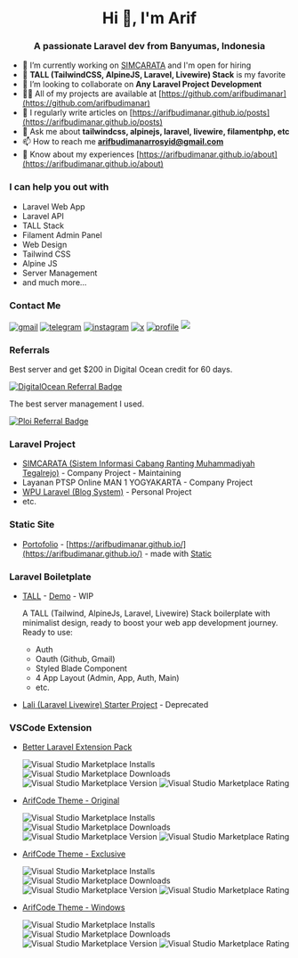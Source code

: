 <h1 align="center">Hi 👋, I'm Arif</h1>
<h3 align="center">A passionate Laravel dev from Banyumas, Indonesia</h3>

- 🔭 I’m currently working on [SIMCARATA](https://simcarata.org) and I'm open for hiring
- 🌱 **TALL (TailwindCSS, AlpineJS, Laravel, Livewire) Stack** is my favorite
- 👯 I’m looking to collaborate on **Any Laravel Project Development**
- 👨‍💻 All of my projects are available at [https://github.com/arifbudimanar](https://github.com/arifbudimanar)
- 📝 I regularly write articles on [https://arifbudimanar.github.io/posts](https://arifbudimanar.github.io/posts)
- 💬 Ask me about **tailwindcss, alpinejs, laravel, livewire, filamentphp, etc**
- 📫 How to reach me **arifbudimanarrosyid@gmail.com**
- 📄 Know about my experiences [https://arifbudimanar.github.io/about](https://arifbudimanar.github.io/about)

### I can help you out with

- Laravel Web App
- Laravel API
- TALL Stack
- Filament Admin Panel
- Web Design
- Tailwind CSS
- Alpine JS
- Server Management
- and much more...

### Contact Me

<a href="mailto:arifbudimanarrosyid@gmail.com" target="blank"><img align="center" src="https://img.shields.io/badge/Gmail-D14836?style=for-the-badge&logo=gmail&logoColor=white" alt="gmail" /></a>
<a href="https://t.me/arifbudimanarrosyid" target="blank"><img align="center" src="https://img.shields.io/badge/Telegram-2CA5E0?style=for-the-badge&logo=telegram&logoColor=white" alt="telegram" /></a>
<a href="https://instagram.com/arifbudimanarrosyid" target="blank"><img align="center" src="https://img.shields.io/badge/Instagram-E4405F?style=for-the-badge&logo=instagram&logoColor=white" alt="instagram" /></a>
<a href="https://twitter.com/arifbudiman_id" target="blank"><img align="center" src="https://img.shields.io/badge/X-000000?style=for-the-badge&logo=x&logoColor=white" alt="x" /></a>
<a href="#"><img align="center" src="https://komarev.com/ghpvc/?username=arifbudimanar&style=for-the-badge" alt="profile" /></a>
![](https://hit.yhype.me/github/profile?user_id=147667935)

### Referrals

Best server and get $200 in Digital Ocean credit for 60 days.

[![DigitalOcean Referral Badge](https://img.shields.io/badge/Digital_Ocean-0080FF?style=for-the-badge&logo=DigitalOcean&logoColor=white)](https://www.digitalocean.com/?refcode=01c73499f1fc&utm_campaign=Referral_Invite&utm_medium=Referral_Program&utm_source=badge)

The best server management I used.

[![Ploi Referral Badge](https://img.shields.io/badge/Ploi-0080FF?style=for-the-badge&logo=Ploi&logoColor=white)](https://ploi.io/register?referrer=xT1kZ8DjnEtNqMkgP8cl)

### Laravel Project

- [SIMCARATA (Sistem Informasi Cabang Ranting Muhammadiyah Tegalrejo)](http://simcarata.org/) - Company Project - Maintaining
- Layanan PTSP Online MAN 1 YOGYAKARTA - Company Project
- [WPU Laravel (Blog System)](https://github.com/arifbudimanar/wpu-laravel) - Personal Project
- etc.

### Static Site

- [Portofolio](https://github.com/arifbudimanar/arifbudimanar.github.io) - [https://arifbudimanar.github.io/](https://arifbudimanar.github.io/) - made with [Static](https://static.devdojo.com/)

### Laravel Boiletplate

- [TALL](https://github.com/arifbudimanar/tall) - [Demo](http://152.42.240.217/) - WIP

  A TALL (Tailwind, AlpineJs, Laravel, Livewire) Stack boilerplate with minimalist design, ready to boost your web app development journey.
  Ready to use:

  - Auth
  - Oauth (Github, Gmail)
  - Styled Blade Component
  - 4 App Layout (Admin, App, Auth, Main)
  - etc.

- [Lali (Laravel Livewire) Starter Project](https://packagist.org/packages/arifbudimanar/lali) - Deprecated

  <!-- ![Laravel](https://img.shields.io/badge/Laravel-10-f4645f.svg?style=for-the-badge&logo=laravel&logoColor=red&labelColor=ffff&color=FF2D20)
  ![PHP Version Require](https://poser.pugx.org/arifbudimanar/lali/require/php?style=for-the-badge)
  ![License](https://poser.pugx.org/arifbudimanar/lali/license?style=for-the-badge)
  ![Latest Stable Version](https://poser.pugx.org/arifbudimanar/lali/v?style=for-the-badge)
  ![Total Downloads](https://poser.pugx.org/arifbudimanar/lali/downloads?style=for-the-badge) -->

### VSCode Extension

- [Better Laravel Extension Pack](https://marketplace.visualstudio.com/items?itemName=arifbudimanar.better-laravel-extension-pack)

  ![Visual Studio Marketplace Installs](https://img.shields.io/visual-studio-marketplace/i/arifbudimanar.better-laravel-extension-pack?style=for-the-badge)
  ![Visual Studio Marketplace Downloads](https://img.shields.io/visual-studio-marketplace/d/arifbudimanar.better-laravel-extension-pack?style=for-the-badge)
  ![Visual Studio Marketplace Version](https://img.shields.io/visual-studio-marketplace/v/arifbudimanar.better-laravel-extension-pack?style=for-the-badge)
  ![Visual Studio Marketplace Rating](https://img.shields.io/visual-studio-marketplace/r/arifbudimanar.better-laravel-extension-pack?style=for-the-badge)

- [ArifCode Theme - Original](https://marketplace.visualstudio.com/items?itemName=arifbudimanar.arifcode-theme)

  ![Visual Studio Marketplace Installs](https://img.shields.io/visual-studio-marketplace/i/arifbudimanar.arifcode-theme?style=for-the-badge)
  ![Visual Studio Marketplace Downloads](https://img.shields.io/visual-studio-marketplace/d/arifbudimanar.arifcode-theme?style=for-the-badge)
  ![Visual Studio Marketplace Version](https://img.shields.io/visual-studio-marketplace/v/arifbudimanar.arifcode-theme?style=for-the-badge)
  ![Visual Studio Marketplace Rating](https://img.shields.io/visual-studio-marketplace/r/arifbudimanar.arifcode-theme?style=for-the-badge)

- [ArifCode Theme - Exclusive](https://marketplace.visualstudio.com/items?itemName=arifbudimanar.arifcode-theme-exclusive)

  ![Visual Studio Marketplace Installs](https://img.shields.io/visual-studio-marketplace/i/arifbudimanar.arifcode-theme-exclusive?style=for-the-badge)
  ![Visual Studio Marketplace Downloads](https://img.shields.io/visual-studio-marketplace/d/arifbudimanar.arifcode-theme-exclusive?style=for-the-badge)
  ![Visual Studio Marketplace Version](https://img.shields.io/visual-studio-marketplace/v/arifbudimanar.arifcode-theme-exclusive?style=for-the-badge)
  ![Visual Studio Marketplace Rating](https://img.shields.io/visual-studio-marketplace/r/arifbudimanar.arifcode-theme-exclusive?style=for-the-badge)

- [ArifCode Theme - Windows](https://marketplace.visualstudio.com/items?itemName=arifbudimanar.arifcode-theme-windows)

  ![Visual Studio Marketplace Installs](https://img.shields.io/visual-studio-marketplace/i/arifbudimanar.arifcode-theme-windows?style=for-the-badge)
  ![Visual Studio Marketplace Downloads](https://img.shields.io/visual-studio-marketplace/d/arifbudimanar.arifcode-theme-windows?style=for-the-badge)
  ![Visual Studio Marketplace Version](https://img.shields.io/visual-studio-marketplace/v/arifbudimanar.arifcode-theme-windows?style=for-the-badge)
  ![Visual Studio Marketplace Rating](https://img.shields.io/visual-studio-marketplace/r/arifbudimanar.arifcode-theme-windows?style=for-the-badge)
